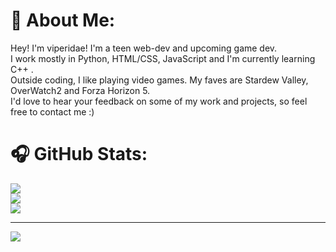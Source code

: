 # 💌 About Me:
Hey! I'm viperidae! I'm a teen web-dev and upcoming game dev.<br>I work mostly in Python, HTML/CSS, JavaScript and I'm currently learning C++ .<br>Outside coding, I like playing video games. My faves are Stardew Valley, OverWatch2 and Forza Horizon 5.<br>I'd love to hear your feedback on some of my work and projects, so feel free to contact me :)



# 🎧 GitHub Stats:
![](https://github-readme-stats.vercel.app/api?username=viperidaee&theme=tokyonight&hide_border=true&include_all_commits=true&count_private=true)<br/>
![](https://github-readme-streak-stats.herokuapp.com/?user=viperidaee&theme=tokyonight&hide_border=true)<br/>
![](https://github-readme-stats.vercel.app/api/top-langs/?username=viperidaee&theme=tokyonight&hide_border=true&include_all_commits=true&count_private=true&layout=compact)

---
[![](https://visitcount.itsvg.in/api?id=viperidaee&icon=4&color=6)](https://visitcount.itsvg.in)

<!-- Proudly created with GPRM ( https://gprm.itsvg.in ) -->
